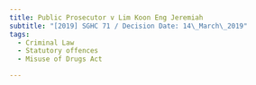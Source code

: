 ```yaml
---
title: Public Prosecutor v Lim Koon Eng Jeremiah
subtitle: "[2019] SGHC 71 / Decision Date: 14\_March\_2019"
tags:
  - Criminal Law
  - Statutory offences
  - Misuse of Drugs Act

---
```

